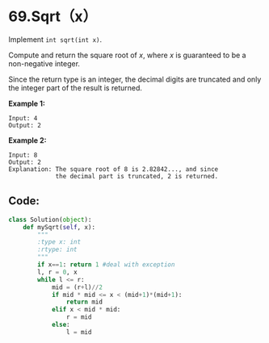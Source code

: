 # 69.Sqrt（x）

Implement `int sqrt(int x)`.

Compute and return the square root of _x_, where _x_ is guaranteed to be a non-negative integer.

Since the return type is an integer, the decimal digits are truncated and only the integer part of the result is returned.

**Example 1:**

```text
Input: 4
Output: 2
```

**Example 2:**

```text
Input: 8
Output: 2
Explanation: The square root of 8 is 2.82842..., and since 
             the decimal part is truncated, 2 is returned.
```

## Code:

```python
class Solution(object):
    def mySqrt(self, x):
        """
        :type x: int
        :rtype: int
        """
        if x==1: return 1 #deal with exception
        l, r = 0, x
        while l <= r:
            mid = (r+l)//2
            if mid * mid <= x < (mid+1)*(mid+1):
                return mid
            elif x < mid * mid:
                r = mid
            else:
                l = mid
```

